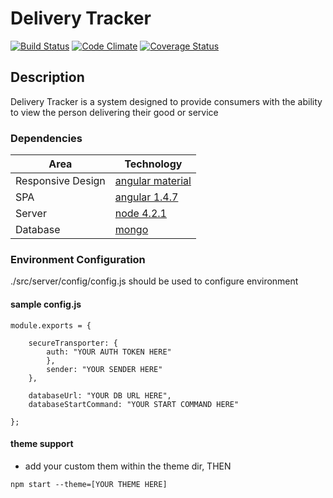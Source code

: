 # Delivery Tracker 
[![Build Status][travis-ci-image]][travis-ci-url] [![Code Climate][code-climate-image]][code-climate-url] [![Coverage Status][coveralls-image]][coveralls-url]

[travis-ci-url]: https://travis-ci.org/chrisleedavis/deliverytracker
[travis-ci-image]: https://api.travis-ci.org/chrisleedavis/deliverytracker.svg

[code-climate-url]: https://codeclimate.com/github/chrisleedavis/deliverytracker
[code-climate-image]: https://codeclimate.com/github/chrisleedavis/deliverytracker/badges/gpa.svg

[coveralls-url]: https://coveralls.io/github/chrisleedavis/deliverytracker?branch=master
[coveralls-image]: https://coveralls.io/repos/chrisleedavis/deliverytracker/badge.svg?branch=master&service=github

## Description
Delivery Tracker is a system designed to provide consumers with the ability to view the person delivering their good or service

### Dependencies
| Area              | Technology                                                    |
|-------------------|---------------------------------------------------------------|
| Responsive Design | [angular material](https://material.angularjs.org/latest/)    |
| SPA               | [angular 1.4.7](https://angularjs.org/)                       |
| Server            | [node 4.2.1](https://nodejs.org/en/)                          |
| Database          | [mongo](https://www.mongodb.org/)                             |

### Environment Configuration
./src/server/config/config.js should be used to configure environment

#### sample config.js
```
module.exports = {

    secureTransporter: {
        auth: "YOUR AUTH TOKEN HERE"
        },
        sender: "YOUR SENDER HERE"
    },

    databaseUrl: "YOUR DB URL HERE",
    databaseStartCommand: "YOUR START COMMAND HERE"

};
```

#### theme support
- add your custom them within the theme dir, THEN

```
npm start --theme=[YOUR THEME HERE]
```

